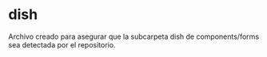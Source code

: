 # dish
Archivo creado para asegurar que la subcarpeta dish de components/forms sea detectada por el repositorio.